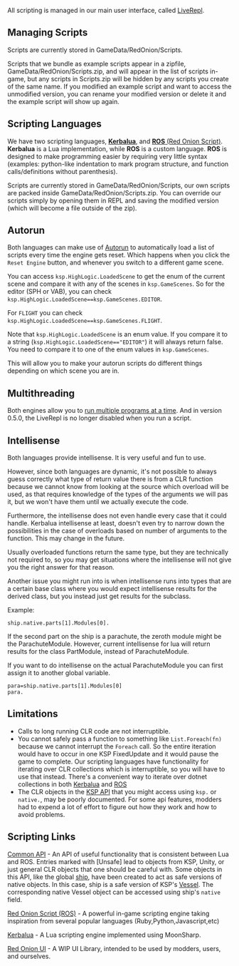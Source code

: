 All scripting is managed in our main user interface, called [LiveRepl](LiveRepl/Readme.md).

## Managing Scripts
Scripts are currently stored in GameData/RedOnion/Scripts. 

Scripts that we bundle as example scripts appear in a zipfile, GameData/RedOnion/Scripts.zip, and will appear in the list of scripts in-game, but any scripts in Scripts.zip will be hidden by any scripts you create of the same name. If you modified an example script and want to access the unmodified version, you can rename your modified version or delete it and the example script will show up again.

## Scripting Languages
We have two scripting languages, [**Kerbalua**](Kerbalua/README.md), and [**ROS** (Red Onion Script)](RedOnion.ROS/README.md). **Kerbalua** is a Lua implementation, while **ROS** is a custom language. **ROS** is designed to make programming easier by requiring very little syntax (examples: python-like indentation to mark program structure, and function calls/definitions without parenthesis).

Scripts are currently stored in GameData/RedOnion/Scripts,
our own scripts are packed inside GameData/RedOnion/Scripts.zip.
You can override our scripts simply by opening them in REPL
and saving the modified version (which will become a file outside of the zip).

## Autorun
Both languages can make use of [Autorun](RedOnion.KSP/API/AutoRun.md) to automatically load a list of scripts every time the engine gets reset. Which happens when you click the `Reset Engine` button, and whenever you switch to a different game scene.

You can access `ksp.HighLogic.LoadedScene` to get the enum of the current scene and compare it with any of the scenes in 
`ksp.GameScenes`. So for the editor (SPH or VAB), you can check `ksp.HighLogic.LoadedScene==ksp.GameScenes.EDITOR`.

For `FLIGHT` you can check `ksp.HighLogic.LoadedScene==ksp.GameScenes.FLIGHT`.

Note that `ksp.HighLogic.LoadedScene` is an enum value. If you compare it to a string (`ksp.HighLogic.LoadedScene=="EDITOR"`) it will always return false. You need
to compare it to one of the enum values in `ksp.GameScenes`.

This will allow you to make your autorun scripts do different things depending on which scene you are in.

## Multithreading
Both engines allow you to [run multiple programs at a time](MunOS/Multithreading.md). And in version 0.5.0, the LiveRepl is no longer disabled when you run a script.

## Intellisense
Both languages provide intellisense. It is very useful and fun to use.

However, since both languages are dynamic, it's not possible to always guess correctly what type of return value there is from a CLR function because we cannot know from looking at the source which overload will be used, as that requires knowledge of the types of the arguments we will pas it, but we won't have them until we actually execute the code.

Furthermore, the intellisense does not even handle every case that it could handle. Kerbalua intellisense at least, doesn't even try to narrow down the possibilities in the case of overloads based on number of arguments to the function. This may change in the future.

Usually overloaded functions return the same type, but they are technically not required to, so you may get situations where the intellisense will not give you the right answer for that reason.

Another issue you might run into is when intellisense runs into types that are a certain base class where you would expect intellisense results for the derived class, but you instead just get results for the subclass.

Example:
```
ship.native.parts[1].Modules[0].
```
If the second part on the ship is a parachute, the zeroth module might be the ParachuteModule. However, current intellisense for lua will return results for the class PartModule, instead of ParachuteModule.

If you want to do intellisense on the actual ParachuteModule you can first assign it to another global variable.

```
para=ship.native.parts[1].Modules[0]
para.
```

## Limitations
- Calls to long running CLR code are not interruptible.
- You cannot safely pass a function to something like
`List.Foreach(fn)` because we cannot interrupt the `Foreach` call. So the entire iteration would have to occur in one KSP FixedUpdate and it would pause the game to complete. Our scripting languages have functionality for iterating over CLR collections which is interruptible, so you will have to use that instead. There's a convenient way to iterate over dotnet collections in both [Kerbalua](Kerbalua/BasicParts.md) and [ROS](RedOnion.ROS/README.md#statements)
- The CLR objects in the [KSP API](https://kerbalspaceprogram.com/api/annotated.html) that you might access using `ksp.` or `native.`, may be poorly documented. For some api features, modders had to expend a lot of effort to figure out how they work and how to avoid problems.

## Scripting Links

[Common API](RedOnion.KSP/API/Globals.md) - An API of useful functionality that is consistent between Lua and ROS. Entries marked with \[Unsafe\] lead to objects from KSP, Unity, or just general CLR objects that one should be careful with. Some objects in this API, like the global [ship](RedOnion.KSP/API/Ship.md), have been created to act as safe versions of native objects. In this case, ship is a safe version of KSP's [Vessel](https://kerbalspaceprogram.com/api/class_vessel.html). The corresponding native Vessel object can be accessed using ship's `native` field.

[Red Onion Script (ROS)](RedOnion.ROS/README.md) - A powerful in-game scripting engine taking inspiration from several popular languages (Ruby,Python,Javascript,etc)

[Kerbalua](Kerbalua/README.md) - A Lua scripting engine implemented using MoonSharp.

[Red Onion UI](RedOnion.UI/README.md) - A WIP UI Library, intended to be used by modders, users, and ourselves.
